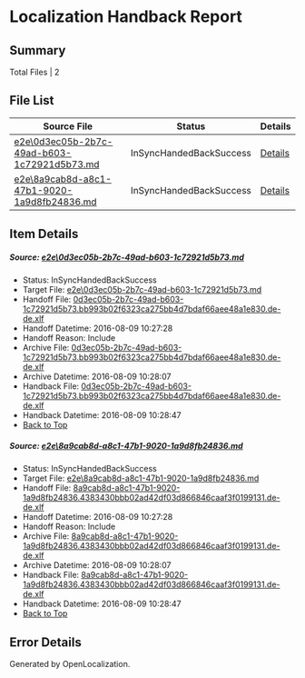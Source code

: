 # <a name='report-top'></a> Localization Handback Report

## Summary
 Total Files | 2

## File List
 Source File | Status | Details 
 ----------- | ------ | ------- 
 [e2e\0d3ec05b-2b7c-49ad-b603-1c72921d5b73.md](https://github.com/OpenLocalizationTestOrg/oltest/blob/4a99f26108226dacb8f2a00acad774c1f3d7151c/e2e/0d3ec05b-2b7c-49ad-b603-1c72921d5b73.md) | InSyncHandedBackSuccess | [Details](#de94e0d1093dd1b22dd3c0070ffff324efb2bf9a1)
 [e2e\8a9cab8d-a8c1-47b1-9020-1a9d8fb24836.md](https://github.com/OpenLocalizationTestOrg/oltest/blob/4a99f26108226dacb8f2a00acad774c1f3d7151c/e2e/8a9cab8d-a8c1-47b1-9020-1a9d8fb24836.md) | InSyncHandedBackSuccess | [Details](#699f43fb729db42e105baa82bedc8e60008128002)

## Item Details
##### <a name='de94e0d1093dd1b22dd3c0070ffff324efb2bf9a1'></a> Source: [e2e\0d3ec05b-2b7c-49ad-b603-1c72921d5b73.md](https://github.com/OpenLocalizationTestOrg/oltest/blob/4a99f26108226dacb8f2a00acad774c1f3d7151c/e2e/0d3ec05b-2b7c-49ad-b603-1c72921d5b73.md)
* Status: InSyncHandedBackSuccess
* Target File: [e2e\0d3ec05b-2b7c-49ad-b603-1c72921d5b73.md](https://github.com/OpenLocalizationTestOrg/ol-test-dede/blob/e6f2e64a20517725375d3a6bdcc9733ba6eaf34f/e2e/0d3ec05b-2b7c-49ad-b603-1c72921d5b73.md)
* Handoff File: [0d3ec05b-2b7c-49ad-b603-1c72921d5b73.bb993b02f6323ca275bb4d7bdaf66aee48a1e830.de-de.xlf](https://github.com/OpenLocalizationTestOrg/olhandoff-e2e/blob/abe417cf48a1efce12e1368c198d401468d159d7/ol-handoff/OpenLocalizationTestOrg/ol-test-dede/ci/ht/0d3ec05b-2b7c-49ad-b603-1c72921d5b73.bb993b02f6323ca275bb4d7bdaf66aee48a1e830.de-de.xlf)
* Handoff Datetime: 2016-08-09 10:27:28
* Handoff Reason: Include
* Archive File: [0d3ec05b-2b7c-49ad-b603-1c72921d5b73.bb993b02f6323ca275bb4d7bdaf66aee48a1e830.de-de.xlf](https://github.com/OpenLocalizationTestOrg/olhandoff-e2e/blob/30ee09a5783764cc9c29bc263c857d5714ec4b8b/ol-archive/OpenLocalizationTestOrg/ol-test-dede/ci/ht/0d3ec05b-2b7c-49ad-b603-1c72921d5b73.bb993b02f6323ca275bb4d7bdaf66aee48a1e830.de-de.xlf)
* Archive Datetime: 2016-08-09 10:28:07
* Handback File: [0d3ec05b-2b7c-49ad-b603-1c72921d5b73.bb993b02f6323ca275bb4d7bdaf66aee48a1e830.de-de.xlf](https://github.com/OpenLocalizationTestOrg/olhandback-e2e/blob/17e5ec59f5fc271c11fdf3b9f2a1209dfb35dbcf/ol-handback/OpenLocalizationTestOrg/ol-test-dede/ci/ht/0d3ec05b-2b7c-49ad-b603-1c72921d5b73.bb993b02f6323ca275bb4d7bdaf66aee48a1e830.de-de.xlf)
* Handback Datetime: 2016-08-09 10:28:47
* [Back to Top](#report-top)

##### <a name='699f43fb729db42e105baa82bedc8e60008128002'></a> Source: [e2e\8a9cab8d-a8c1-47b1-9020-1a9d8fb24836.md](https://github.com/OpenLocalizationTestOrg/oltest/blob/4a99f26108226dacb8f2a00acad774c1f3d7151c/e2e/8a9cab8d-a8c1-47b1-9020-1a9d8fb24836.md)
* Status: InSyncHandedBackSuccess
* Target File: [e2e\8a9cab8d-a8c1-47b1-9020-1a9d8fb24836.md](https://github.com/OpenLocalizationTestOrg/ol-test-dede/blob/e6f2e64a20517725375d3a6bdcc9733ba6eaf34f/e2e/8a9cab8d-a8c1-47b1-9020-1a9d8fb24836.md)
* Handoff File: [8a9cab8d-a8c1-47b1-9020-1a9d8fb24836.4383430bbb02ad42df03d866846caaf3f0199131.de-de.xlf](https://github.com/OpenLocalizationTestOrg/olhandoff-e2e/blob/abe417cf48a1efce12e1368c198d401468d159d7/ol-handoff/OpenLocalizationTestOrg/ol-test-dede/ci/ht/8a9cab8d-a8c1-47b1-9020-1a9d8fb24836.4383430bbb02ad42df03d866846caaf3f0199131.de-de.xlf)
* Handoff Datetime: 2016-08-09 10:27:28
* Handoff Reason: Include
* Archive File: [8a9cab8d-a8c1-47b1-9020-1a9d8fb24836.4383430bbb02ad42df03d866846caaf3f0199131.de-de.xlf](https://github.com/OpenLocalizationTestOrg/olhandoff-e2e/blob/30ee09a5783764cc9c29bc263c857d5714ec4b8b/ol-archive/OpenLocalizationTestOrg/ol-test-dede/ci/ht/8a9cab8d-a8c1-47b1-9020-1a9d8fb24836.4383430bbb02ad42df03d866846caaf3f0199131.de-de.xlf)
* Archive Datetime: 2016-08-09 10:28:07
* Handback File: [8a9cab8d-a8c1-47b1-9020-1a9d8fb24836.4383430bbb02ad42df03d866846caaf3f0199131.de-de.xlf](https://github.com/OpenLocalizationTestOrg/olhandback-e2e/blob/17e5ec59f5fc271c11fdf3b9f2a1209dfb35dbcf/ol-handback/OpenLocalizationTestOrg/ol-test-dede/ci/ht/8a9cab8d-a8c1-47b1-9020-1a9d8fb24836.4383430bbb02ad42df03d866846caaf3f0199131.de-de.xlf)
* Handback Datetime: 2016-08-09 10:28:47
* [Back to Top](#report-top)


## Error Details

Generated by OpenLocalization.
